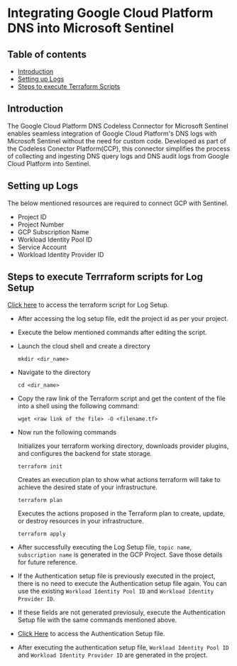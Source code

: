# Integrating Google Cloud Platform DNS into Microsoft Sentinel
## Table of contents
- [Introduction](#intro)
- [Setting up Logs](#step2)
- [Steps to execute Terraform Scripts](#terraform)


<a name="intro">

## Introduction
The Google Cloud Platform DNS Codeless Connector for Microsoft Sentinel enables seamless integration of Google Cloud Platform's DNS logs with Microsoft Sentinel without the need for custom code. Developed as part of the Codeless Conector Platform(CCP), this connector simplifies the process of collecting and ingesting DNS query logs and DNS audit logs from Google Cloud Platform into Sentinel.


<a name="step2">

## Setting up Logs
The below mentioned resources are required to connect GCP with Sentinel.
- Project ID
- Project Number
- GCP Subscription Name
- Workload Identity Pool ID
- Service Account
- Workload Identity Provider ID

<a name="terraform">

## Steps to execute Terrraform scripts for Log Setup
[Click here](https://github.com/v-pmalreddy/GCPDNS_CCP/tree/main/GCPDNSLogsSetup) to access the terraform script for Log Setup.
- After accessing the log setup file, edit the project id as per your project.
- Execute the below mentioned commands after editing the script.
- Launch the cloud shell and create a directory
  ```
  mkdir <dir_name>
  ```
- Navigate to the directory
  ```
  cd <dir_name>
  ```
- Copy the raw link of the Terraform script and get the content of the file into a shell using the following command:
   ```
   wget <raw link of the file> -O <filename.tf>
   ```
- Now run the following commands

   Initializes your terraform working directory, downloads provider plugins, and configures the backend for state storage.
   ```
   terraform init
   ```
   Creates an execution plan to show what actions terraform will take to achieve the desired state of your infrastructure.
   ```
   terraform plan
   ```
   Executes the actions proposed in the Terraform plan to create, update, or destroy resources in your infrastructure.
   ```
   terraform apply
   ```
- After successfully executing the Log Setup file, `topic name`, `subscription name` is generated in the GCP Project. Save those details for future reference.
- If the Authentication setup file is previously executed in the project, there is no need to execute the Authentication setup file again. You can use the existing `Workload Identity Pool ID` and `Workload Identity Provider ID`.
- If these fields are not generated previosuly, execute the Authentication Setup file with the same commands mentioned above.
- [Click Here](https://github.com/Azure/Azure-Sentinel/tree/master/DataConnectors/GCP/Terraform/sentinel_resources_creation/GCPInitialAuthenticationSetup) to access the Authentication Setup file.
- After executing the authentication setup file, `Workload Identity Pool ID` and `Workload Identity Provider ID` are generated in the project.

